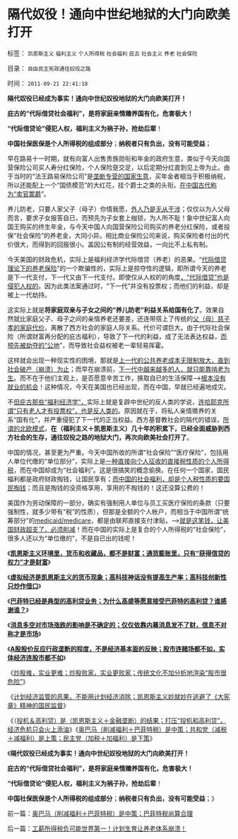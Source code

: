 # 隔代奴役！通向中世纪地狱的大门向欧美打开

标签： `凯恩斯主义` `福利主义` `个人所得税` `社会福利` `庇古` `社会主义` `养老` `社会保险` 

目录： `自由民主宪政通往奴役之路`

时间： `2011-09-21 22:41:18`

**隔代奴役已经成为事实！通向中世纪奴役地狱的大门向欧美打开！**

**庇古的“代际借贷社会福利”，是将家庭亲情赡养国有化，危害极大！**

**“代际借贷论”侵犯人权，福利主义为祸子孙，抢劫后辈**！

**中国社保医保是个人所得税的组成部分**；**纳税者只有负出，没有可能受益**；

早在路易十一时期，就有向富人出售贵族勋衔和年金的政府生意，类似于今天向国营保险公司买人寿分红保险，个人保险趸交足，以后定期分红直到见上帝为止。由于当时的“法王路易保险公司”是[垄断专营的国家生意](../../../2011/6/16/严厉监管令中国保险市场缺失，政府可尝试少管闲事.md)，买年金者相当于积极纳税，所以还能配上一个“国债模范”的大红花，挂个爵士之类的头衔。[在中国古代称为“卖官鬻爵](../../../2009/12/5/无私的社会是不能反腐败的.md)”。

养儿防老，只要人家父子（母子）你情我愿，[外人乃是无从干涉](../../../2011/9/15/奴隶制是自然经济现象.md)；仅仅以为人父母而言，要求子女报答自已，而预先为子女套上枷锁，为人所不耻！象中世纪富人向国王购买的终生年金，与今天中国人向国营保险公司购买的养老分红保险，或者投保“社会保险”的养老金，大同小异。相比商业保险公司来说，购买保险者付出的代价很大，而得到的回报很小。盖因公有制的经营效益，一向比不上私有制。

今天美国的财政危机，实际上是福利经济学代际借贷（养老）的恶果。“[代际借贷理论下的养老保险](../../../2011/1/25/凯恩斯是庇古的“通往奴役之路”.md)”的一个欺骗性的，实际上是掠夺性的逻辑，即所谓今天的养老是下一代支付，下一代又由下一代支付。即使仅从人权的的角度[，“代际借贷”也是侵犯人权的](../../../2011/8/23/全球终于走在《通往奴役之路》上.md)。因为此类法案通过时，“下一代”并没有投票权；而他们的利益，却是被上一代劫持。

这实际上就是**将家庭双亲与子女之间的“养儿防老”利益关系给国有化了**。效果自然就比家庭父子、母子之间的亲情养老还要差，还连带搭上了传统的[父（母）慈子孝的家庭代价](../../../2009/11/8/养儿防老是短见和子女“逆反”.md)，离散了西方社会的家庭人际关系。代价可谓巨大。由于代际社会保险（所谓财富再分配的庇古福利），导致了下一代的利益，成了无法表达权益，[而预先被劫夺的“公地](../../../2009/12/29/“产权公有制”或会令中国越来越被动.md)”，而导致社会益权被老一辈轻易挥霍。

这样就会出现一种现实性的困境，那就是[上一代的公共养老成本无限制放大，直到社会破产（崩溃）为止](../../../2009/7/30/中美养老金保障在财政上的破产.md)；而早在崩溃前，[下一代中越来越多的人，就只能靠啃老为生](../../../2009/11/3/有条件啃老者可能是无可奈何的“好”选择.md)。而不在于他们主观上，是否愿意辛苦工作，换取自已的生活保障——>[根本没有就业的机会](../../../2009/11/2/啃老一族是公有制政策的结果.md)！这种情况，今天在美国也已经出现，而在中国，早就已经遍地成灾。

不[但庇古那些“福利经济学”，](../../../2011/5/30/“消除贫富差距”的福利主义制造贫困.md)实际上就是复辟中世纪的反人类的学说，[连哈耶克所谓“只有老人才有投票权”，也是反人类的](../../../2011/2/26/哈耶克的错误和奥地利学派的弱点.md)。原因就在于，将私人亲情赡养的关系“国有化”，并严重侵犯了下一代的正当权益。西方基督教社会的隔代的错误，[所谓的北欧模式](../../../2009/9/7/全国无差别保障是注定失败的左倾计划经济公有制.md)，**在（福利主义＋凯恩斯主义）几十年的积累下，已经全面威胁到西方社会的生存，通往奴役之路的地狱大门，再次向欧美社会打开了**。

中国的情况，甚至更为严重。今天中国所收的所谓“社会保险”“医疗保险”，包括用人单位代缴的“单位部分”，实际上是[一种直接向个人征收的直接税性质的个人所得税](../../../2010/7/17/医保社保新农合没有解决任何问题.md)，而在中国却成为“社会福利”。这是很搞笑的概念偷换。在任何一个国家，国民福利都是政府财政掏钱，让国民享有；[而中国的社会福利，却是个人税性质的要国民掏钱](../../../2010/1/12/舆论工具被妙用；市民合法福利被“进步”剥夺了.md)；而且是掏钱的没资格享用，享用的不掏钱的！这还没算公费的！

美国作为劳动保障的一部分，确实有强制用人单位与员工买医疗保险的条款（只要强制性，就多少带有“税”的性质），但那是全额的个人帐户，而相当于中国所谓“统筹部分”的[medicaid/medicare](../../../2009/1/27/荒唐的医疗公共产品说：“医疗之改”与“医保之改”.md)，都是由联邦直接支付津贴，——>[就是这笔钱，让美国财政超支了，必须削减](../../../2011/6/11/美国医保医疗医药市场管制造成垄断和高价.md)！而在中国的实际上是复合的个人所得税的“社会保险”，很多人还以为“单位缴的”，不是自已出的钱呢！

《[**凯恩斯主义环境里，货币和收藏品，都不是财富；通货膨胀里，只有“获得信贷的权力”才是财富**](../../../2011/8/31/凯恩斯主义中，松下幸之助半仓发横财！.md)》

《[**虚拟经济是凯恩斯主义的货币现象；高科技神话没有提高生产率；高科技创新性只炒作借口**](../../../2011/9/1/乔布斯只是一种货币现象.md)》

《[**巴菲特已经是典型的高利贷业务；为什么高盛等愿意接受巴菲特的高利贷？谁感谢谁？**](../../../2011/9/2/巴菲特主营高利贷,已经十年了!.md)》

《[**消息多空对市场涨跌的影响是不确定的；仅仅依靠内幕消息发不了财，信息不对称才是市场**](../../../2011/9/15/内幕消息操纵不了市场.md)》

《[**A股股价反应行政垄断的程度，不是经济基本面的反映；股市连赌场都不如，实体经济连股市都不如**](../../../2011/9/15/股市连赌场都不如，实体经济连股市都不如.md)》

《[炒股难，实业更难；炒股败家，实业更败家；传统文化不加分析地渲染“股市很危险”](../../../2011/9/19/炒股败家，实业更败家.md)》

《[计划经济监管的恶果，不能用计划经济消除；凯恩斯主义妙就妙在逃避了《大宪章》精神的国民监督](../../../2011/9/19/鱼精蛋白，监管的恶果,用万能的监管“纠正”.md)》

《（[投机＆高利贷）是（凯恩斯主义＋金融垄断）的结果；打压“投机和高利贷”，经济危机只会火上添油](../../../2011/9/21/打压“投机和高利贷”，经济危机只会火上添油.md)》《[奥巴马（削减福利＋巴菲特税）是中策；共和党（减税＋减福利）是上策；民主党（加税＋加福利）是下策](../../../2011/9/21/奥巴马（削减福利＋巴菲特税）是中策；巴菲特税尚算合理.md)》

《**隔代奴役已经成为事实！通向中世纪奴役地狱的大门向欧美打开！**

**庇古的“代际借贷社会福利”，是将家庭亲情赡养国有化，危害极大！**

**“代际借贷论”侵犯人权，福利主义为祸子孙，抢劫后辈**！

**中国社保医保是个人所得税的组成部分**；**纳税者只有负出，没有可能受益**；》



前一篇：[奥巴马（削减福利＋巴菲特税）是中策；巴菲特税尚算合理](../../../2011/9/21/奥巴马（削减福利＋巴菲特税）是中策；巴菲特税尚算合理.md)

后一篇：[工薪所得税负可能世界第一！计划生育让养老体系崩溃！](../../../2011/9/21/工薪所得税负可能世界第一！计划生育让养老体系崩溃！.md)